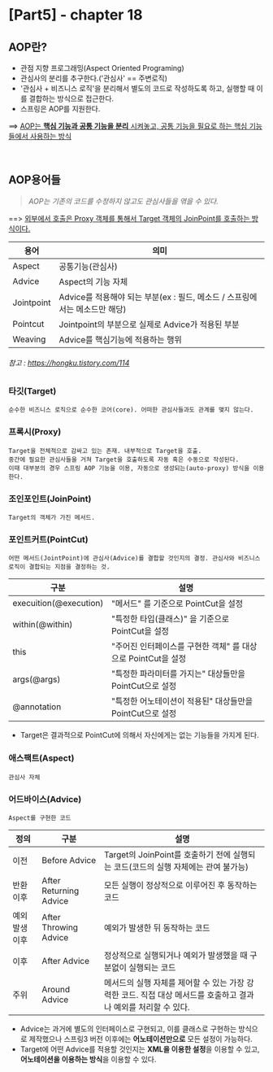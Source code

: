 
[Part5] - chapter 18
=========================

AOP란?
-----------------
- 관점 지향 프로그래밍(Aspect Oriented Programing)
- 관심사의 분리를 추구한다.('관심사' == 주변로직)
- '관심사 + 비즈니스 로직'을 분리해서 별도의 코드로 작성하도록 하고, 실행할 때 이를 결합하는 방식으로 접근한다.
- 스프링은 AOP를 지원한다.   

==> <U>AOP는 **핵심 기능과 공통 기능을 분리** 시켜놓고, 공통 기능을 필요로 하는 핵심 기능들에서 사용하는 방식</U>

<br>

## AOP용어들
> *AOP는 기존의 코드를 수정하지 않고도 관심사들을 엮을 수 있다.*     

==> <U>외부에서 호출은 Proxy 객체를 통해서 Target 객체의 JoinPoint를 호출하는 방식이다.</U>

|용어           | 의미	 
|---------------|----------------------
|Aspect         |공통기능(관심사)
|Advice	        |Aspect의 기능 자체
|Jointpoint	    |Advice를 적용해야 되는 부분(ex : 필드, 메소드 / 스프링에서는 메소드만 해당)
|Pointcut	    |Jointpoint의 부분으로 실제로 Advice가 적용된 부분
|Weaving        |Advice를 핵심기능에 적용하는 행위
###### 참고 : https://hongku.tistory.com/114


### **타깃(Target)**   
    순수한 비즈니스 로직으로 순수한 코어(core). 어떠한 관심사들과도 관계를 맺지 않는다.    
### **프록시(Proxy)**    
    Target을 전체적으로 감싸고 있는 존재. 내부적으로 Target을 호출.    
    중간에 필요한 관심사들을 거쳐 Target을 호출하도록 자동 혹은 수동으로 작성된다.   
    이때 대부분의 경우 스프링 AOP 기능을 이용, 자동으로 생성되는(auto-proxy) 방식을 이용한다.
### **조인포인트(JoinPoint)**   
    Target의 객체가 가진 메서드.  
### **포인트커트(PointCut)**   
    어떤 메서드(JointPoint)에 관심사(Advice)를 결합할 것인지의 결정. 관심사와 비즈니스 로직이 결합되는 지점을 결정하는 것.
    
|구분                   | 설명	 
|-----------------------|----------------------
|execuition(@execution) | "메서드" 를 기준으로 PointCut을 설정
|within(@within)        | "특정한 타입(클래스)" 을 기준으로 PointCut을 설정
|this           	    | "주어진 인터페이스를 구현한 객체" 를 대상으로 PointCut을 설정
|args(@args)    	    | "특정한 파라미터를 가지는" 대상들만을 PointCut으로 설정
|@annotation            | "특정한 어노테이션이 적용된" 대상들만을 PointCut으로 설정

* Target은 결과적으로 PointCut에 의해서 자신에게는 없는 기능들을 가지게 된다.

### **애스팩트(Aspect)**   
    관심사 자체   
### **어드바이스(Advice)**   
    Aspect를 구현한 코드

|정의            |구분                      | 설명	 
|----------------|--------------------------|----------------------
|이전            |Before Advice             |Target의 JoinPoint를 호출하기 전에 실행되는 코드(코드의 실행 자체에는 관여 불가능)
|반환 이후       |After Returning Advice	|모든 실행이 정상적으로 이루어진 후 동작하는 코드
|예외발생 이후   |After Throwing Advice	    |예외가 발생한 뒤 동작하는 코드
|이후            |After Advice   	        |정상적으로 실행되거나 예외가 발생했을 때 구분없이 실행되는 코드
|주위            |Around Advice             |메서드의 실행 자체를 제어할 수 있는 가장 강력한 코드. 직접 대상 메서드를 호출하고 결과나 예외를 처리할 수 있다.

* Advice는 과거에 별도의 인터페이스로 구현되고, 이를 클래스로 구현하는 방식으로 제작했으나 스프링3 버전 이후에는 **어노테이션만으로** 모든 설정이 가능하다.
* Target에 어떤 Advice를 적용할 것인지는 **XML을 이용한 설정**을 이용할 수 있고, **어노테이션을 이용하는 방식**을 이용할 수 있다.

















